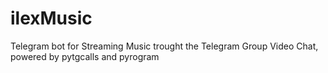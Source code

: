 # ilexMusic
Telegram bot for Streaming  Music trought the Telegram Group Video Chat, powered by pytgcalls and pyrogram
